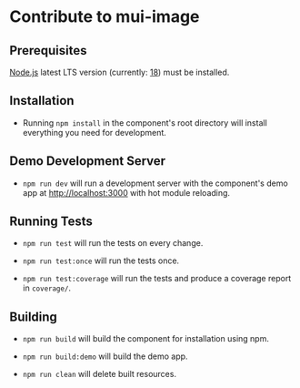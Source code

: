 # Contribute to mui-image

## Prerequisites

[Node.js](http://nodejs.org/) latest LTS version (currently: [18](https://nodejs.org/en/blog/release/v18.12.0/)) must be installed.

## Installation

- Running `npm install` in the component's root directory will install everything you need for development.

## Demo Development Server

- `npm run dev` will run a development server with the component's demo app at [http://localhost:3000](http://localhost:3000) with hot module reloading.

## Running Tests

- `npm run test` will run the tests on every change.

- `npm run test:once` will run the tests once.

- `npm run test:coverage` will run the tests and produce a coverage report in `coverage/`.

## Building

- `npm run build` will build the component for installation using npm.

- `npm run build:demo` will build the demo app.

- `npm run clean` will delete built resources.
